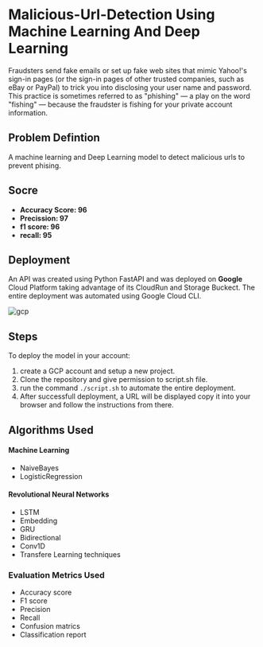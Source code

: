# Malicious-Url-Detection Using Machine Learning And Deep Learning

Fraudsters send fake emails or set up fake web sites that mimic Yahoo!'s sign-in pages (or the sign-in pages of other trusted companies, such as eBay or PayPal) to trick you into disclosing your user name and password. This practice is sometimes referred to as "phishing" — a play on the word "fishing" — because the fraudster is fishing for your private account information.

## Problem Defintion

A machine learning and Deep Learning model to detect malicious urls to prevent phising.

## Socre
* **Accuracy Score:  96**
* **Precission:  97**
* **f1 score:  96**
* **recall:  95**

## Deployment
An API was created using Python FastAPI and was deployed on **Google** Cloud Platform taking advantage of its CloudRun and Storage Buckect. The entire deployment was automated using Google Cloud CLI. 

![gcp](uploads/d12c5ab12c1b2a7c1bcc79c4bf0dff78/gcp.png)

## Steps
To deploy the model in your account:
1. create a GCP account and setup a new project. 
2. Clone the repository and give permission to script.sh file.
3. run the command `./script.sh` to automate the entire deployment.
4. After successfull deployment, a URL will be displayed copy it into your browser and follow the instructions from there.

## **Algorithms Used**
#### Machine Learning
* NaiveBayes
* LogisticRegression

#### Revolutional Neural Networks
* LSTM
* Embedding
* GRU
* Bidirectional
* Conv1D
* Transfere Learning techniques

### **Evaluation Metrics Used**
* Accuracy score
* F1 score
* Precision
* Recall
* Confusion matrics
* Classification report
